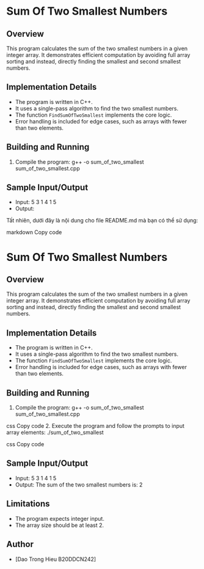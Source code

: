 # Sum Of Two Smallest Numbers

## Overview
This program calculates the sum of the two smallest numbers in a given integer array. It demonstrates efficient computation by avoiding full array sorting and instead, directly finding the smallest and second smallest numbers.

## Implementation Details
- The program is written in C++.
- It uses a single-pass algorithm to find the two smallest numbers.
- The function `FindSumOfTwoSmallest` implements the core logic.
- Error handling is included for edge cases, such as arrays with fewer than two elements.

## Building and Running
1. Compile the program:
g++ -o sum_of_two_smallest sum_of_two_smallest.cpp


## Sample Input/Output
- Input: 5
3 1 4 1 5
- Output:

Tất nhiên, dưới đây là nội dung cho file README.md mà bạn có thể sử dụng:

markdown
Copy code
# Sum Of Two Smallest Numbers

## Overview
This program calculates the sum of the two smallest numbers in a given integer array. It demonstrates efficient computation by avoiding full array sorting and instead, directly finding the smallest and second smallest numbers.

## Implementation Details
- The program is written in C++.
- It uses a single-pass algorithm to find the two smallest numbers.
- The function `FindSumOfTwoSmallest` implements the core logic.
- Error handling is included for edge cases, such as arrays with fewer than two elements.

## Building and Running
1. Compile the program:
g++ -o sum_of_two_smallest sum_of_two_smallest.cpp

css
Copy code
2. Execute the program and follow the prompts to input array elements:
./sum_of_two_smallest

css
Copy code

## Sample Input/Output
- Input:
5
3 1 4 1 5
- Output:
The sum of the two smallest numbers is: 2

## Limitations
- The program expects integer input.
- The array size should be at least 2.

## Author
- [Dao Trong Hieu B20DDCN242]

